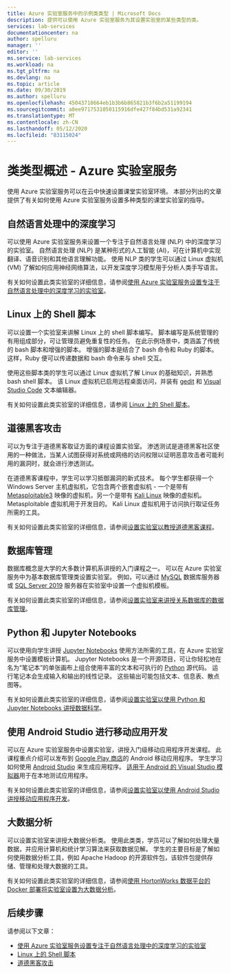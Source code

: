 ```yaml
---
title: Azure 实验室服务中的示例类类型 | Microsoft Docs
description: 提供可以使用 Azure 实验室服务为其设置实验室的某些类型的类。
services: lab-services
documentationcenter: na
author: spelluru
manager: ''
editor: ''
ms.service: lab-services
ms.workload: na
ms.tgt_pltfrm: na
ms.devlang: na
ms.topic: article
ms.date: 09/30/2019
ms.author: spelluru
ms.openlocfilehash: 45043718664eb1b3b6b865821b3f6b2a51199194
ms.sourcegitcommit: a8ee9717531050115916dfe427f84bd531a92341
ms.translationtype: MT
ms.contentlocale: zh-CN
ms.lasthandoff: 05/12/2020
ms.locfileid: "83115024"
---
```

# <a name="class-types-overview---azure-lab-services"></a>类类型概述 - Azure 实验室服务

使用 Azure 实验室服务可以在云中快速设置课堂实验室环境。 本部分列出的文章提供了有关如何使用 Azure 实验室服务设置多种类型的课堂实验室的指导。

## <a name="deep-learning-in-natural-language-processing"></a>自然语言处理中的深度学习

可以使用 Azure 实验室服务来设置一个专注于自然语言处理 (NLP) 中的深度学习的实验室。 自然语言处理 (NLP) 是某种形式的人工智能 (AI)，可在计算机中实现翻译、语音识别和其他语言理解功能。 使用 NLP 类的学生可以通过 Linux 虚拟机 (VM) 了解如何应用神经网络算法，以开发深度学习模型用于分析人类手写语言。

有关如何设置此类实验室的详细信息，请参阅[使用 Azure 实验室服务设置专注于自然语言处理中的深度学习的实验室](class-type-deep-learning-natural-processing.md)。

## <a name="shell-scripting-on-linux"></a>Linux 上的 Shell 脚本

可以设置一个实验室来讲解 Linux 上的 shell 脚本编写。 脚本编写是系统管理的有用组成部分，可让管理员避免重复性的任务。 在此示例场景中，类涵盖了传统的 bash 脚本和增强的脚本。 增强的脚本是结合了 bash 命令和 Ruby 的脚本。 这样，Ruby 便可以传递数据和 bash 命令来与 shell 交互。

使用这些脚本类的学生可以通过 Linux 虚拟机了解 Linux 的基础知识，并熟悉 bash shell 脚本。 该 Linux 虚拟机已启用远程桌面访问，并装有 [gedit](https://help.gnome.org/users/gedit/stable/) 和 [Visual Studio Code](https://code.visualstudio.com/) 文本编辑器。

有关如何设置此类实验室的详细信息，请参阅 [Linux 上的 Shell 脚本](class-type-shell-scripting-linux.md)。

## <a name="ethical-hacking"></a>道德黑客攻击

可以为专注于道德黑客取证方面的课程设置实验室。 渗透测试是道德黑客社区使用的一种做法，当某人试图获得对系统或网络的访问权限以证明恶意攻击者可能利用的漏洞时，就会进行渗透测试。

在道德黑客课程中，学生可以学习抵御漏洞的新式技术。 每个学生都获得一个 Windows Server 主机虚拟机，它包含两个嵌套虚拟机 - 一个是带有 [Metasploitable3](https://github.com/rapid7/metasploitable3) 映像的虚拟机，另一个是带有 [Kali Linux](https://www.kali.org/) 映像的虚拟机。 Metasploitable 虚拟机用于开发目的。  Kali Linux 虚拟机用于访问执行取证任务所需的工具。

有关如何设置此类实验室的详细信息，请参阅[设置实验室以教授道德黑客课程](class-type-ethical-hacking.md)。

## <a name="database-management"></a>数据库管理
数据库概念是大学的大多数计算机系讲授的入门课程之一。 可以在 Azure 实验室服务中为基本数据库管理类设置实验室。 例如，可以通过 [MySQL](https://www.mysql.com/) 数据库服务器或 [SQL Server 2019](https://www.microsoft.com/sql-server/sql-server-2019) 服务器在实验室中设置一个虚拟机模板。

有关如何设置此类实验室的详细信息，请参阅[设置实验室来讲授关系数据库的数据库管理](class-type-database-management.md)。

## <a name="python-and-jupyter-notebooks"></a>Python 和 Jupyter Notebooks
可以使用向学生讲授 [Jupyter Notebooks](http://jupyter-notebook.readthedocs.io) 使用方法所需的工具，在 Azure 实验室服务中设置模板计算机。 Jupyter Notebooks 是一个开源项目，可让你轻松地在名为“笔记本”的单张画布上组合使用丰富的文本和可执行的 [Python](https://www.python.org/) 源代码。 运行笔记本会生成输入和输出的线性记录。  这些输出可能包括文本、信息表、散点图等。

有关如何设置此类实验室的详细信息，请参阅[设置实验室以使用 Python 和 Jupyter Notebooks 讲授数据科学](class-type-jupyter-notebook.md)。

## <a name="mobile-app-development-with-android-studio"></a>使用 Android Studio 进行移动应用开发
可以在 Azure 实验室服务中设置实验室，讲授入门级移动应用程序开发课程。 此课程重点介绍可以发布到 [Google Play 商店](https://play.google.com/store/apps)的 Android 移动应用程序。  学生学习如何使用 [Android Studio](https://developer.android.com/studio) 来生成应用程序。  [适用于 Android 的 Visual Studio 模拟器](https://visualstudio.microsoft.com/vs/msft-android-emulator/)用于在本地测试应用程序。

有关如何设置此类实验室的详细信息，请参阅[设置实验室以使用 Android Studio 讲授移动应用程序开发](class-type-mobile-dev-android-studio.md)。

## <a name="big-data-analytics"></a>大数据分析
可以设置实验室来讲授大数据分析类。 使用此类类，学员可以了解如何处理大量数据，并应用计算机和统计学习算法来获取数据见解。 学生的主要目标是了解如何使用数据分析工具，例如 Apache Hadoop 的开源软件包，该软件包提供存储、管理和处理大数据的工具。 

有关如何设置此类实验室的详细信息，请参阅[使用 HortonWorks 数据平台的 Docker 部署将实验室设置为大数据分析](class-type-big-data-analytics.md)。

## <a name="next-steps"></a>后续步骤

请参阅以下文章：

- [使用 Azure 实验室服务设置专注于自然语言处理中的深度学习的实验室](class-type-deep-learning-natural-processing.md)
- [Linux 上的 Shell 脚本](class-type-shell-scripting-linux.md)
- [道德黑客攻击](class-type-ethical-hacking.md)